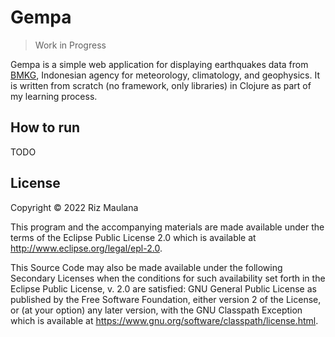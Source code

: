 # Gempa

> Work in Progress

Gempa is a simple web application for displaying earthquakes data from [BMKG](https://bmkg.go.id), Indonesian agency for meteorology, climatology, and geophysics. It is written from scratch (no framework, only libraries) in Clojure as part of my learning process.

## How to run

TODO

## License

Copyright © 2022 Riz Maulana

This program and the accompanying materials are made available under the
terms of the Eclipse Public License 2.0 which is available at
http://www.eclipse.org/legal/epl-2.0.

This Source Code may also be made available under the following Secondary
Licenses when the conditions for such availability set forth in the Eclipse
Public License, v. 2.0 are satisfied: GNU General Public License as published by
the Free Software Foundation, either version 2 of the License, or (at your
option) any later version, with the GNU Classpath Exception which is available
at https://www.gnu.org/software/classpath/license.html.
